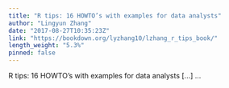```yaml
---
title: "R tips: 16 HOWTO’s with examples for data analysts"
author: "Lingyun Zhang"
date: "2017-08-27T10:35:23Z"
link: "https://bookdown.org/lyzhang10/lzhang_r_tips_book/"
length_weight: "5.3%"
pinned: false
---
```


R tips: 16 HOWTO’s with examples for data analysts [...]  ...
